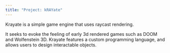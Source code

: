 ```yaml
---
title: "Project: kRAYate"
---
```


Krayate is a simple game engine that uses raycast rendering.

It seeks to evoke the feeling of early 3d rendered games such as DOOM and Wolfenstein 3D. Krayate features a custom programming language, and allows users to design interactable objects.


